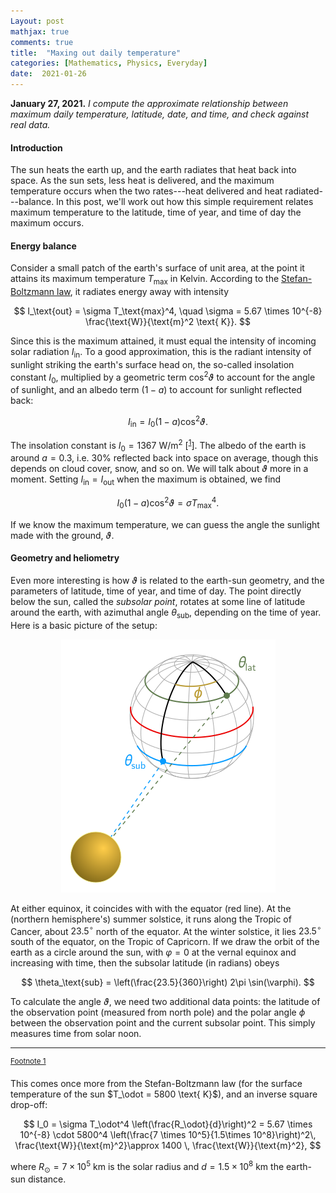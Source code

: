 ```yaml
---
Layout: post
mathjax: true
comments: true
title:  "Maxing out daily temperature"
categories: [Mathematics, Physics, Everyday]
date:  2021-01-26
---
```


**January 27, 2021.** *I compute the approximate relationship between
  maximum daily temperature, latitude, date, and time, and check
  against real data.*

#### Introduction

The sun heats the earth up, and the earth radiates that heat back into
space. As the sun sets, less heat is delivered, and the maximum
temperature occurs when the two rates---heat delivered and heat
radiated---balance. In this post, we'll work out how this simple
requirement relates maximum temperature to the latitude, time of year,
and time of day the maximum occurs.

#### Energy balance

Consider a small patch of the earth's surface of unit area, at the
point it attains its maximum temperature $T_\text{max}$ in Kelvin.
According to the
[Stefan-Boltzmann law](https://en.wikipedia.org/wiki/Stefan%E2%80%93Boltzmann_law),
it radiates energy away with intensity

$$
I_\text{out} = \sigma T_\text{max}^4, \quad \sigma = 5.67 \times
10^{-8} \frac{\text{W}}{\text{m}^2 \text{ K}}.
$$

Since this is the maximum attained, it must equal the intensity of
incoming solar radiation $I_\text{in}$.
To a good approximation, this is the radiant intensity of sunlight
striking the earth's surface head on, the so-called insolation
constant $I_0$, multiplied by a geometric term $\cos^2\vartheta$ to account for the
angle of sunlight, and an albedo term $(1-a)$ to account for sunlight
reflected back:

$$
I_\text{in} = I_0 (1- a )\cos^2\vartheta.
$$

The insolation constant is $I_0 = 1367 \text{ W/m}^2$ [<sup><a id="fnr.1" name="fnr.1" class="footref" href="#fn.1">1</a></sup>].
The albedo of the earth is around $a = 0.3$, i.e. $30\%$ reflected
back into space on average, though this depends on cloud cover, snow,
and so on.
We will talk about $\vartheta$ more in a moment.
Setting $I_\text{in} = I_\text{out}$ when the maximum is obtained, we
find

$$
I_0 (1- a )\cos^2\vartheta = \sigma T_\text{max}^4.
$$

If we know the maximum temperature, we can guess the angle the
sunlight made with the ground, $\vartheta$.

#### Geometry and heliometry

Even more interesting is how $\vartheta$ is related to the earth-sun
geometry, and the parameters of latitude, time of year, and time of
day.
The point directly below the sun, called the *subsolar point*, rotates
at some line of latitude around the earth, with azimuthal angle
$\theta_\text{sub}$, depending on the time of year.
Here is a basic picture of the setup:

<figure>
    <div style="text-align:center"><img src
    ="/images/posts/diurnal1.png"/>
	</div>
	</figure>
	
At either equinox, it coincides with with the equator (red line).
At the (northern hemisphere's) summer solstice, it runs along the Tropic of Cancer, about
$23.5^\circ$ north of the equator.
At the winter solstice, it lies $23.5^\circ$ south of the equator, on
the Tropic of Capricorn.
If we draw the orbit of the earth as a circle around the sun, with
$\varphi = 0$ at the vernal equinox and increasing with time, then the
subsolar latitude (in radians) obeys

$$
\theta_\text{sub} = \left(\frac{23.5}{360}\right) 2\pi \sin(\varphi).
$$

To calculate the angle $\vartheta$, we need two additional data
points: the latitude of the observation point (measured from north
pole) and the polar angle $\phi$ between the observation point and the
current subsolar point.
This simply measures time from solar noon.

---

<div class="footdef"><sup><a id="fn.1" name="fn.1" class="footnum"
href="#fnr.1">Footnote 1</a></sup> <p class="footpara">
This comes once more from the Stefan-Boltzmann law (for the surface
temperature of the sun $T_\odot = 5800 \text{ K}$), and an inverse square
drop-off:

$$
I_0 = \sigma T_\odot^4 \left(\frac{R_\odot}{d}\right)^2 =
5.67 \times 10^{-8} \cdot 5800^4  \left(\frac{7 \times 10^5}{1.5\times
10^8}\right)^2\, \frac{\text{W}}{\text{m}^2}\approx 1400 \, \frac{\text{W}}{\text{m}^2},
$$

where $R_\odot = 7 \times 10^5 \text{ km}$ is the solar radius and $d
= 1.5 \times 10^8 \text{ km}$ the earth-sun distance.
</p></div>
